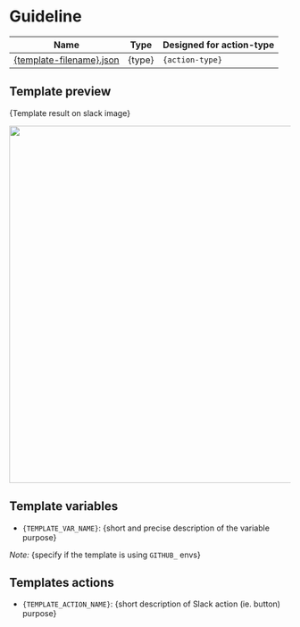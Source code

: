 # Guideline

| Name                                   | Type   | Designed for action-type |
| -------------------------------------- | ------ | ------------------------ |
| [{template-filename}.json](templates/) | {type} | `{action-type}`          |

## Template preview

{Template result on slack image}

<img src="./images/{template-filename}.png" width="640">

## Template variables

- `{TEMPLATE_VAR_NAME}`: {short and precise description of the variable purpose}


_Note:_ {specify if the template is using `GITHUB_` envs}

## Templates actions

- `{TEMPLATE_ACTION_NAME}`: {short description of Slack action (ie. button) purpose}
